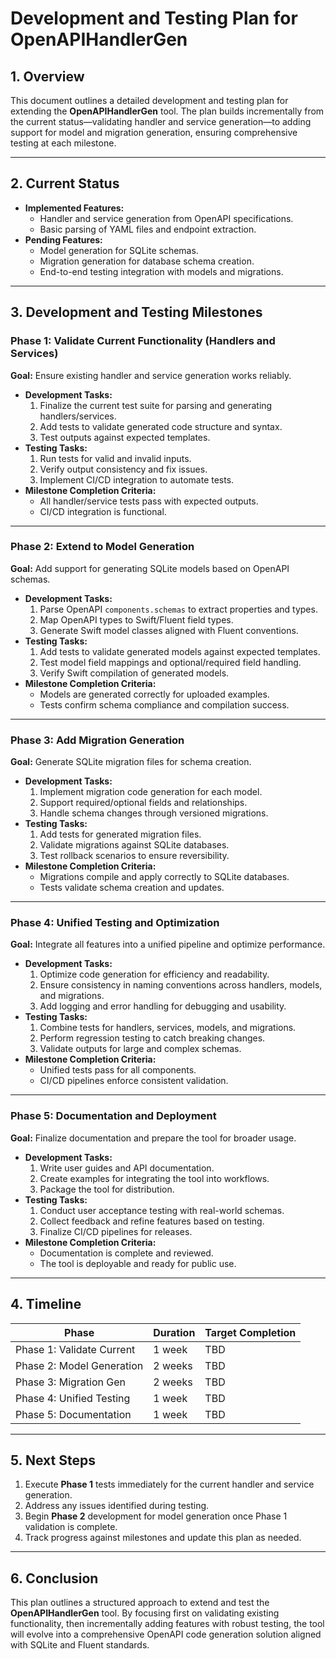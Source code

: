 # Development and Testing Plan for OpenAPIHandlerGen

## 1. Overview
This document outlines a detailed development and testing plan for extending the **OpenAPIHandlerGen** tool. The plan builds incrementally from the current status—validating handler and service generation—to adding support for model and migration generation, ensuring comprehensive testing at each milestone.

---

## 2. Current Status
- **Implemented Features:**
  - Handler and service generation from OpenAPI specifications.
  - Basic parsing of YAML files and endpoint extraction.
- **Pending Features:**
  - Model generation for SQLite schemas.
  - Migration generation for database schema creation.
  - End-to-end testing integration with models and migrations.

---

## 3. Development and Testing Milestones

### **Phase 1: Validate Current Functionality (Handlers and Services)**
**Goal:** Ensure existing handler and service generation works reliably.
- **Development Tasks:**
  1. Finalize the current test suite for parsing and generating handlers/services.
  2. Add tests to validate generated code structure and syntax.
  3. Test outputs against expected templates.
- **Testing Tasks:**
  1. Run tests for valid and invalid inputs.
  2. Verify output consistency and fix issues.
  3. Implement CI/CD integration to automate tests.
- **Milestone Completion Criteria:**
  - All handler/service tests pass with expected outputs.
  - CI/CD integration is functional.

---

### **Phase 2: Extend to Model Generation**
**Goal:** Add support for generating SQLite models based on OpenAPI schemas.
- **Development Tasks:**
  1. Parse OpenAPI `components.schemas` to extract properties and types.
  2. Map OpenAPI types to Swift/Fluent field types.
  3. Generate Swift model classes aligned with Fluent conventions.
- **Testing Tasks:**
  1. Add tests to validate generated models against expected templates.
  2. Test model field mappings and optional/required field handling.
  3. Verify Swift compilation of generated models.
- **Milestone Completion Criteria:**
  - Models are generated correctly for uploaded examples.
  - Tests confirm schema compliance and compilation success.

---

### **Phase 3: Add Migration Generation**
**Goal:** Generate SQLite migration files for schema creation.
- **Development Tasks:**
  1. Implement migration code generation for each model.
  2. Support required/optional fields and relationships.
  3. Handle schema changes through versioned migrations.
- **Testing Tasks:**
  1. Add tests for generated migration files.
  2. Validate migrations against SQLite databases.
  3. Test rollback scenarios to ensure reversibility.
- **Milestone Completion Criteria:**
  - Migrations compile and apply correctly to SQLite databases.
  - Tests validate schema creation and updates.

---

### **Phase 4: Unified Testing and Optimization**
**Goal:** Integrate all features into a unified pipeline and optimize performance.
- **Development Tasks:**
  1. Optimize code generation for efficiency and readability.
  2. Ensure consistency in naming conventions across handlers, models, and migrations.
  3. Add logging and error handling for debugging and usability.
- **Testing Tasks:**
  1. Combine tests for handlers, services, models, and migrations.
  2. Perform regression testing to catch breaking changes.
  3. Validate outputs for large and complex schemas.
- **Milestone Completion Criteria:**
  - Unified tests pass for all components.
  - CI/CD pipelines enforce consistent validation.

---

### **Phase 5: Documentation and Deployment**
**Goal:** Finalize documentation and prepare the tool for broader usage.
- **Development Tasks:**
  1. Write user guides and API documentation.
  2. Create examples for integrating the tool into workflows.
  3. Package the tool for distribution.
- **Testing Tasks:**
  1. Conduct user acceptance testing with real-world schemas.
  2. Collect feedback and refine features based on testing.
  3. Finalize CI/CD pipelines for releases.
- **Milestone Completion Criteria:**
  - Documentation is complete and reviewed.
  - The tool is deployable and ready for public use.

---

## 4. Timeline
| Phase                      | Duration   | Target Completion |
|----------------------------|------------|---------------------|
| Phase 1: Validate Current  | 1 week     | TBD                |
| Phase 2: Model Generation  | 2 weeks    | TBD                |
| Phase 3: Migration Gen     | 2 weeks    | TBD                |
| Phase 4: Unified Testing   | 1 week     | TBD                |
| Phase 5: Documentation     | 1 week     | TBD                |

---

## 5. Next Steps
1. Execute **Phase 1** tests immediately for the current handler and service generation.
2. Address any issues identified during testing.
3. Begin **Phase 2** development for model generation once Phase 1 validation is complete.
4. Track progress against milestones and update this plan as needed.

---

## 6. Conclusion
This plan outlines a structured approach to extend and test the **OpenAPIHandlerGen** tool. By focusing first on validating existing functionality, then incrementally adding features with robust testing, the tool will evolve into a comprehensive OpenAPI code generation solution aligned with SQLite and Fluent standards.

